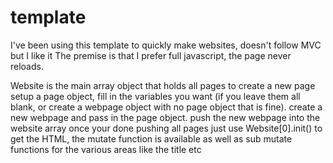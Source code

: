 # template
I've been using this template to quickly make websites, doesn't follow MVC but I like it
The premise is that I prefer full javascript, the page never reloads.

Website is the main array object that holds all pages
to create a new page setup a page object, fill in the variables you want (if you leave them all blank, or create a webpage object with no page object that is fine).
create a new webpage and pass in the page object.
push the new webpage into the website array
once your done pushing all pages just use
Website[0].init() to get the HTML, the mutate function is available as well as sub mutate functions for the various areas like the title etc
